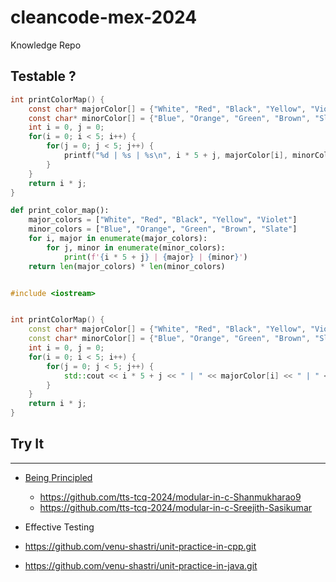 # cleancode-mex-2024
Knowledge Repo

## Testable ?

```C
int printColorMap() {
    const char* majorColor[] = {"White", "Red", "Black", "Yellow", "Violet"};
    const char* minorColor[] = {"Blue", "Orange", "Green", "Brown", "Slate"};
    int i = 0, j = 0;
    for(i = 0; i < 5; i++) {
        for(j = 0; j < 5; j++) {
            printf("%d | %s | %s\n", i * 5 + j, majorColor[i], minorColor[i]);
        }
    }
    return i * j;
}
```

```python
def print_color_map():
    major_colors = ["White", "Red", "Black", "Yellow", "Violet"]
    minor_colors = ["Blue", "Orange", "Green", "Brown", "Slate"]
    for i, major in enumerate(major_colors):
        for j, minor in enumerate(minor_colors):
            print(f'{i * 5 + j} | {major} | {minor}')
    return len(major_colors) * len(minor_colors)



```

```c++
#include <iostream>


int printColorMap() {
    const char* majorColor[] = {"White", "Red", "Black", "Yellow", "Violet"};
    const char* minorColor[] = {"Blue", "Orange", "Green", "Brown", "Slate"};
    int i = 0, j = 0;
    for(i = 0; i < 5; i++) {
        for(j = 0; j < 5; j++) {
            std::cout << i * 5 + j << " | " << majorColor[i] << " | " << minorColor[i] << "\n";
        }
    }
    return i * j;
}


```



## Try It
----
- [Being Principled](srp.md) &nbsp;&nbsp;&nbsp;
  - https://github.com/tts-tcq-2024/modular-in-c-Shanmukharao9
  - https://github.com/tts-tcq-2024/modular-in-c-Sreejith-Sasikumar

- Effective Testing
- https://github.com/venu-shastri/unit-practice-in-cpp.git
- https://github.com/venu-shastri/unit-practice-in-java.git
